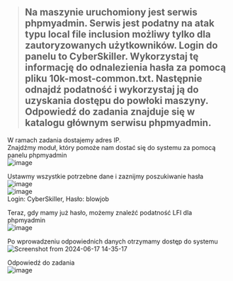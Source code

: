 > ## Na maszynie uruchomiony jest serwis phpmyadmin. Serwis jest podatny na atak typu local file inclusion możliwy tylko dla zautoryzowanych użytkowników. Login do panelu to CyberSkiller. Wykorzystaj tę informację do odnalezienia hasła za pomocą pliku 10k-most-common.txt. Następnie odnajdź podatność i wykorzystaj ją do uzyskania dostępu do powłoki maszyny. Odpowiedź do zadania znajduje się w katalogu głównym serwisu phpmyadmin.

W ramach zadania dostajemy adres IP.  
Znajdźmy moduł, który pomoże nam dostać się do systemu za pomocą panelu phpmyadmin  
![image](https://github.com/s24306/Cyberskiller/assets/91730770/3343b366-a799-453f-a4dd-d75de35d86a8)

Ustawmy wszystkie potrzebne dane i zaznijmy poszukiwanie hasła  
![image](https://github.com/s24306/Cyberskiller/assets/91730770/1d4c41ab-7b2b-4751-ad5e-fd907482491d)  
![image](https://github.com/s24306/Cyberskiller/assets/91730770/0f50f88b-30ef-4494-a372-a324ce3651c8)  
Login: CyberSkiller, Hasło: blowjob  

Teraz, gdy mamy już hasło, możemy znaleźć podatność LFI dla phpmyadmin  
![image](https://github.com/s24306/Cyberskiller/assets/91730770/876d821e-84e7-42ab-ab01-7fd68ce1e345)  

Po wprowadzeniu odpowiednich danych otrzymamy dostęp do systemu  
![Screenshot from 2024-06-17 14-35-17](https://github.com/s24306/Cyberskiller/assets/91730770/5750813e-b9ba-47a2-bae7-fdf38260fd38)  

Odpowiedź do zadania  
![image](https://github.com/s24306/Cyberskiller/assets/91730770/aeac6554-7d57-4737-9786-f36b7cb57de6)
